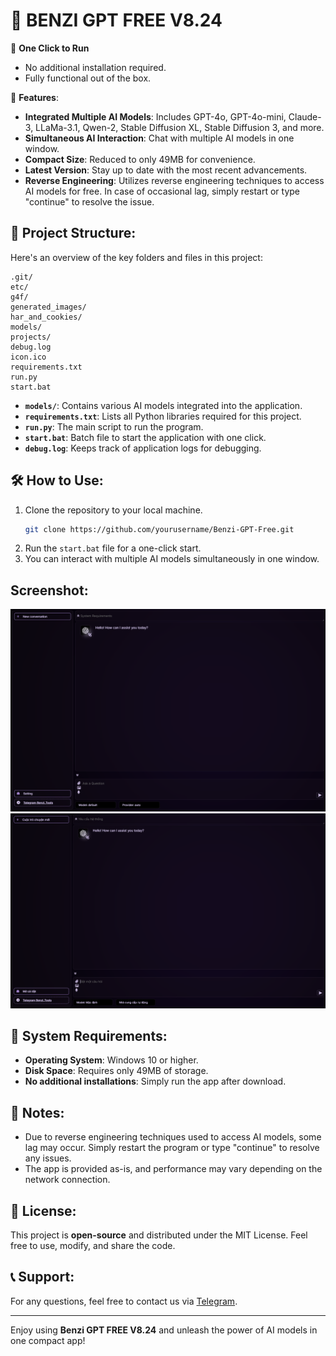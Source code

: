 
# 🤖 BENZI GPT FREE V8.24

🚀 **One Click to Run**
- No additional installation required.
- Fully functional out of the box.

🎉 **Features**:
- **Integrated Multiple AI Models**: Includes GPT-4o, GPT-4o-mini, Claude-3, LLaMa-3.1, Qwen-2, Stable Diffusion XL, Stable Diffusion 3, and more.
- **Simultaneous AI Interaction**: Chat with multiple AI models in one window.
- **Compact Size**: Reduced to only 49MB for convenience.
- **Latest Version**: Stay up to date with the most recent advancements.
- **Reverse Engineering**: Utilizes reverse engineering techniques to access AI models for free. In case of occasional lag, simply restart or type "continue" to resolve the issue.

## 📁 Project Structure:
Here's an overview of the key folders and files in this project:

```
.git/
etc/
g4f/
generated_images/
har_and_cookies/
models/
projects/
debug.log
icon.ico
requirements.txt
run.py
start.bat
```

- **`models/`**: Contains various AI models integrated into the application.
- **`requirements.txt`**: Lists all Python libraries required for this project.
- **`run.py`**: The main script to run the program.
- **`start.bat`**: Batch file to start the application with one click.
- **`debug.log`**: Keeps track of application logs for debugging.

## 🛠️ How to Use:
1. Clone the repository to your local machine.
   ```bash
   git clone https://github.com/yourusername/Benzi-GPT-Free.git
   ```
2. Run the `start.bat` file for a one-click start.
3. You can interact with multiple AI models simultaneously in one window.

## Screenshot:
![Lang-Eng](https://github.com/benzitools/Benzi-GPT-Free/blob/main/screenshot/Lang-Eng.png)
![Lang-Vi](https://github.com/benzitools/Benzi-GPT-Free/blob/main/screenshot/Lang-Vi.png)


## 🔧 System Requirements:
- **Operating System**: Windows 10 or higher.
- **Disk Space**: Requires only 49MB of storage.
- **No additional installations**: Simply run the app after download.

## 🚨 Notes:
- Due to reverse engineering techniques used to access AI models, some lag may occur. Simply restart the program or type "continue" to resolve any issues.
- The app is provided as-is, and performance may vary depending on the network connection.

## 📄 License:
This project is **open-source** and distributed under the MIT License. Feel free to use, modify, and share the code.

## 📞 Support:
For any questions, feel free to contact us via [Telegram](https://t.me/Benzi_Tools).

---

Enjoy using **Benzi GPT FREE V8.24** and unleash the power of AI models in one compact app!
